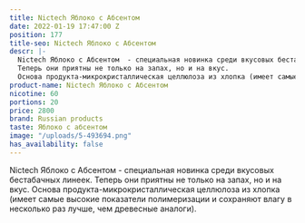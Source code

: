 ```yaml
---
title: Nictech Яблоко с Абсентом
date: 2022-01-19 17:47:00 Z
position: 177
title-seo: Nictech Яблоко с Абсентом
descr: |-
  Nictech Яблоко с Абсентом  - cпециальная новинка среди вкусовых бестабачных линеек.
  Теперь они приятны не только на запах, но и на вкус.
  Основа продукта-микрокристаллическая целлюлоза из хлопка (имеет самые высокие показатели полимеризации и сохраняют влагу в несколько раз лучше, чем древесные аналоги).
product-name: Nictech Яблоко с Абсентом
nicotine: 60
portions: 20
price: 2800
brand: Russian products
taste: Яблоко с абсентом
image: "/uploads/5-493694.png"
has_availability: false
---
```


Nictech Яблоко с Абсентом  - cпециальная новинка среди вкусовых бестабачных линеек.
Теперь они приятны не только на запах, но и на вкус.
Основа продукта-микрокристаллическая целлюлоза из хлопка (имеет самые высокие показатели полимеризации и сохраняют влагу в несколько раз лучше, чем древесные аналоги).
